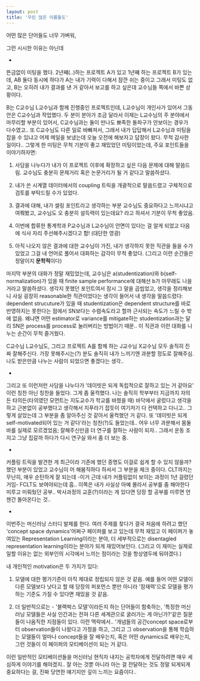 ```yaml
---
layout: post
title: '우린 많은 이름들도'
---
```


어떤 많은 단어들도 너무 가벼워,

그런 시시한 이유는 아닌데

-

뜬금없이 미팅을 했다. 2년쨰(..)하는 프로젝트 A가 있고 1년쨰 하는 프로젝트 B가 있는데, AB 둘다 동시에 하다가 A는 내가 기력이 다해서 잠깐 쉬는 중이고 그래서 미팅도 없고, B는 오히려 내가 결과를 낸 거 같아서 보고를 하고 싶은데 교수님들 쪽에서 바쁜 상황이다. 

B는 C교수님 L교수님과 함께 진행중인 프로젝트인데, L교수님이 개인사가 있어서 그동안은 C교수님과 작업했다. 두 분이 분야가 조금 달라서 이제는 L교수님의 주 분야에서 마무리할 부분이 있어서, C교수님과는 둘이 만나도 뾰족한 돌파구가 안보이는 경우가 다수였고.. 또 C교수님도 다른 일로 바빠져서, 그래서 내가 답답해서 L교수님과 미팅을 잡을 수 있냐고 어제 메일을 보냈는데 오늘 오전에 해보자고 답장이 왔다. 무척 감사한 일이다.. 그렇게 한 미팅은 무척 기분이 좋고 재밌었던 미팅이었는데, 주요 포인트들을 이야기하자면:

1. 사담을 나누다가 내가 이 프로젝트 이후에 확장하고 싶은 다음 문제에 대해 말씀드림. 교수님도 충분히 문제거리 혹은 논문거리가 될 거 같다고 말씀하셨다.

2. 내가 쓴 시계열 데이터에서의 coupling 트릭을 개괄적으로 말씀드렸고 구체적으로 검토를 부탁드릴 수가 있었다.

3. 결과에 대해, 내가 셀링 포인트라고 생각하는 부분 교수님도 중요하다고 느끼시냐고 여쭤봤고, 교수님도 오 충분히 설득력이 있는데요? 라고 하셔서 기분이 무척 좋았음.

4. 이번에 합류한 통계학과 P교수님과 L교수님이 안면이 있다는 걸 알게 되었고 다음에 식사 자리 주선해주시겠다고 함! (대단한 영광)

5. 아직 나오지 않은 결과에 대한 교수님이 가진, 내가 생각하지 못한 직관을 들을 수가 있었고 그걸 내 언어로 풀어서 대화하는 감각이 무척 좋았다. (그리고 이런 순간들은 정말이지 **문학적**이다) 

마지막 부분의 대화가 정말 재밌었는데, 교수님은 a(studentization)와 b(self-normalization)가 있을 때 finite sample performance에 대해선 b가 아무래도 나을 거라고 말씀하셨다. 생각지 못했던 포인트여서 잠시 그 말을 곱씹었고, 생각을 정리해보니 사실 굉장히 reasonable한 직관이었다는 생각이 들어서 내 생각을 말씀드렸다: dependent strucuture가 있을 때 studentization은 dependent structure를 바로 반영하지는 못한다는 점에서 SN보다는 수렴속도라고 할까 근사되는 속도가 느릴 수 밖에 없음. 왜냐면 어떤 estimator로 variance를 mitigate하는 studentization과는 달리 SN은 process를 process로 눌러버리는 방법이기 때문.. 이 직관과 이런 대화를 나누는 순간이 무척 즐거웠다. 

C교수님 L교수님도, 그리고 프로젝트 A를 함께 하는 J교수님 X교수님 모두 솔직히 진짜 잘해주신다. 가장 못해주시는(?) 분도 솔직히 내가 느끼기엔 과분할 정도로 잘해주심. 나도 받은만큼 나누는 사람이 되었으면 좋겠다는 생각..

-

그리고 또 이런저런 사담을 나누다가 '데이빗은 되게 독립적으로 잘하고 있는 거 같아요' 이런 칭찬 아닌 칭찬을 들었다. 그게 좀 울컥했다. 나는 솔직히 학부부터 지금까지 자의든 타의든(타의였던 모먼트는 지도교수가 학교를 바꿨을 때) 바닥에서 굴렀다고 생각을 하고 근본없이 공부했다고 생각해서 지푸라기 잡듯이 여기저기 다 컨택하고 다니고.. 그렇게 살았는데 그 부분을 좀 알아주신 것 같아서 울컥했던 거 같다. 또 '데이빗은 되게 self-motivated되어 있는 거 같다'라는 칭찬(?)도 들었는데.. 어우 너무 과분해서 몸둘 바를 실제로 모르겠었음; 잘해주신만큼 더 연구를 잘하는 사람이 되자.. 그래서 운동 조지고 그냥 집갈까 하다가 다시 연구실 와서 좀 더 보는 중.

-

커플링 트릭을 발견한 게 최근이라 기존에 했던 증명도 이걸로 쉽게 할 수 있지 않을까? 했던 부분이 있었고 교수님이 어 해봄직하다 하셔서 그 부분을 체크 중이다. CLT까지는 무난히, 매우 순탄하게 잘 되는데 -이거 근데 내가 커플링없이 보이는 과정이 1년 걸렸던 거임- FCLT도 보여야되는데 흠.. 이쪽은 내가 사실상 아예 몰라서 공부를 좀 해야한다 미루고 미뤄뒀던 공부.. 박사과정의 교훈(?)이라는 게 있다면 당장 할 공부를 미루면 언젠간 돌아온다는 것..

-

이번주는 머신러닝 스터디 발제를 한다. 여러 주제를 찾다가 결국 처음에 하려고 했던 'concept space dynamics'어쩌구 페이퍼를 보고 있는데 무척 재밌고 이 페이퍼가 놓여있는 Representation Learning이라는 분야, 더 세부적으로는 disentagled representation learning이라는 분야가 되게 재밌어보인다. (그리고 이 재미는 실제로 일할 이유는 없는 외부인의 시각에서 느끼는 점이라는 것을 항상염두에 둬야겠다.) 

내 개인적인 motivation은 두 가지가 있다: 

1. 모델에 대한 평가기준이 아직 제대로 정립되지 않은 것 같음. 예를 들어 어떤 모델이 다른 모델보다 낫다고 할 때 당장의 퍼포먼스 뿐만 아니라 '잠재력'으로 모델을 평가하는 기준도 가질 수 있다면 재밌을 것 같음.

2. 더 일반적으로는 - '블랙박스 모델'이라든지 하는 단어들이 함축하는, '특정한 머신러닝 모델들은 사실 인간과는 전혀 다른 세계관으로 굴러가는 게 아닌가?'같은 질문들이 나옴직한 지점들이 있다. 이런 맥락에서.. '개념들의 공간concept space로부터 observation들이 나왔다고 가정을 하고, 그리고 그 observation을 통해 학습하는 모델들이 얼마나 concept들을 잘 배우는지, 혹은 어떤 dynamics로 배우는지, 그런 것들이 이 페이퍼의 모티베이션이 되는 거 같다.

이런 일반적인 모티베이션들을 머신러닝 현직자 내지는 공학자에게 전달하려면 매우 세심하게 이야기를 해야겠지.. 잘 아는 것뿐 아니라 아는 걸 전달하는 것도 정말 되게되게 중요하다는 걸, 진짜 당연한 얘기지만 깊이 느끼는 요즘이다.. 








